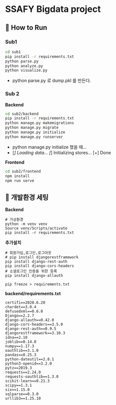 # SSAFY Bigdata project

## :apple: How to Run 

### Sub1

```sh
cd sub1
pip install -r requirements.txt
python parse.py
python analyze.py
python visualize.py
```

- python parse.py 로 dump.pkl 를 만든다.

### Sub 2

**Backend**

```sh
cd sub2/backend
pip install -r requirements.txt
python manage.py makemigrations
python manage.py migrate
python manage.py initialize
python manage.py runserver
```

- python manage.py initialize 했을 때...
- [*] Loading data...
  [*] Initializing stores...
  [+] Done

**Frontend**

```sh
cd sub2/frontend
npm install
npm run serve
```



## :green_apple: 개발환경 세팅 

**Backend**

```
# 가상환경
python -m venv venv
Source venv/Scripts/activate
pip install -r requirements.txt
```

**추가설치**

```
# 회원가입,로그인,로그아웃
# pip install djangorestframework
pip install django-rest-auth
pip install django-cors-headers
# 소셜로그인 인증을 위한 등록
pip install django-allauth

pip freeze > requirements.txt
```

**backend/requirements.txt**

```shell
certifi==2020.6.20
chardet==3.0.4
defusedxml==0.6.0
Django==2.2.7
django-allauth==0.42.0
django-cors-headers==3.5.0
django-rest-auth==0.9.5
djangorestframework==3.10.3
idna==2.10
joblib==0.14.0
numpy==1.17.3
oauthlib==3.1.0
pandas==0.25.3
python-dateutil==2.8.1
python3-openid==3.2.0
pytz==2019.3
requests==2.24.0
requests-oauthlib==1.3.0
scikit-learn==0.21.3
scipy==1.3.1
six==1.15.0
sqlparse==0.3.0
urllib3==1.25.10
```
